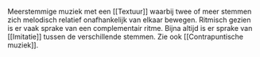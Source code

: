 Meerstemmige muziek met een [[Textuur]] waarbij twee of meer stemmen zich melodisch relatief onafhankelijk van elkaar bewegen. Ritmisch gezien is er vaak sprake van een complementair ritme. Bijna altijd is er sprake van [[Imitatie]] tussen de verschillende stemmen.  Zie ook [[Contrapuntische muziek]].
